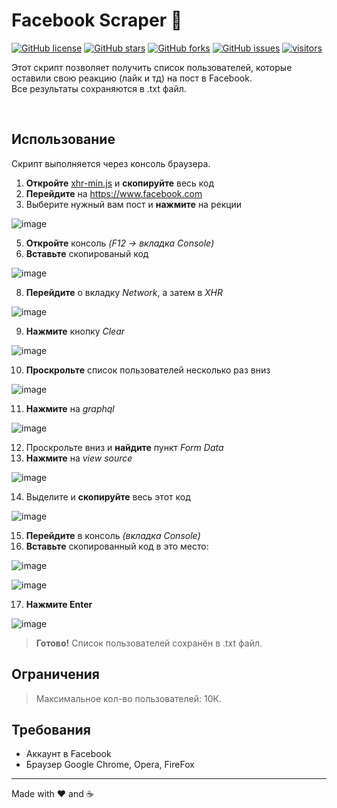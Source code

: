 # Facebook Scraper :space_invader:

[![GitHub license](https://img.shields.io/github/license/obrienser/Facebook-Scraper)](https://github.com/obrienser/Facebook-Scraper)
[![GitHub stars](https://img.shields.io/github/stars/obrienser/Facebook-Scraper)](https://github.com/obrienser/Facebook-Scraper/stargazers)
[![GitHub forks](https://img.shields.io/github/forks/obrienser/Facebook-Scraper)](https://github.com/obrienser/Facebook-Scraper/network)
[![GitHub issues](https://img.shields.io/github/issues/obrienser/Facebook-Scraper)](https://github.com/obrienser/Facebook-Scraper/issues)
[![visitors](https://visitor-badge.glitch.me/badge?page_id=obrienser.Facebook-Scraper)](https://github.com/obrienser)

Этот скрипт позволяет получить список пользователей, которые оставили свою реакцию (лайк и тд) на пост в Facebook.<br>
Все результаты сохраняются в .txt файл.

<br>

## Использование
Скрипт выполняется через консоль браузера.

1. **Откройте** [xhr-min.js](https://github.com/obrienser/Facebook-Scraper/blob/main/xhr-min.js) и **скопируйте** весь код
2. **Перейдите** на https://www.facebook.com
3. Выберите нужный вам пост и **нажмите** на рекции

![image](https://user-images.githubusercontent.com/50111192/124273235-6d21ec00-db48-11eb-86b1-321dd8f24aab.png)

5. **Откройте** консоль *(F12 -> вкладка Console)*
6. **Вставьте** скопированый код

![image](https://user-images.githubusercontent.com/50111192/124273754-179a0f00-db49-11eb-863e-b38f540e4d4e.png)

8. **Перейдите** о вкладку *Network*, а затем в *XHR*

![image](https://user-images.githubusercontent.com/50111192/124274143-92632a00-db49-11eb-861c-8612b0ee904b.png)

9. **Нажмите** кнопку *Clear*

![image](https://user-images.githubusercontent.com/50111192/124274369-db1ae300-db49-11eb-8241-0245b1f74bcb.png)

10. **Проскрольте** список пользователей несколько раз вниз

![image](https://user-images.githubusercontent.com/50111192/124274811-64321a00-db4a-11eb-97af-f2ab95df6788.png)

11. **Нажмите** на *graphql*

![image](https://user-images.githubusercontent.com/50111192/124274956-917ec800-db4a-11eb-97a0-63f97603e756.png)

12. Проскрольте вниз и **найдите** пункт *Form Data*
13. **Нажмите** на *view source*

![image](https://user-images.githubusercontent.com/50111192/124275278-f0dcd800-db4a-11eb-93df-0865a1375f45.png)

14. Выделите и **скопируйте** весь этот код

![image](https://user-images.githubusercontent.com/50111192/124275382-1a95ff00-db4b-11eb-830b-3af77e427994.png)

15. **Перейдите** в консоль *(вкладка Console)*
16. **Вставьте** скопированный код в это место:

![image](https://user-images.githubusercontent.com/50111192/124275556-5fba3100-db4b-11eb-83e2-70cfb122ee42.png)

![image](https://user-images.githubusercontent.com/50111192/124275673-88422b00-db4b-11eb-8858-1a82d5a1c5b3.png)


17. **Нажмите Enter**

![image](https://user-images.githubusercontent.com/50111192/124275798-b1fb5200-db4b-11eb-95e2-14f81800ea27.png)

>**Готово!** Список пользователей сохранён в .txt файл.


## Ограничения
>Максимальное кол-во пользователей: 10К.

## Требования
* Аккаунт в Facebook
* Браузер Google Chrome, Opera, FireFox

------

Made with :heart: and :coffee:
